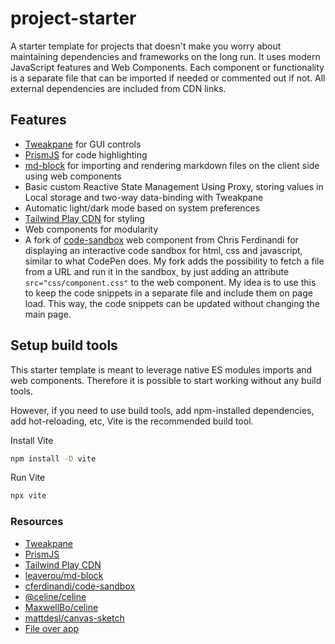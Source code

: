 # project-starter

A starter template for projects that doesn't make you worry about maintaining dependencies and frameworks on the long run. It uses modern JavaScript features and Web Components. Each component or functionality is a separate file that can be imported if needed or commented out if not. All external dependencies are included from CDN links.

## Features

- [Tweakpane](https://github.com/cocopon/tweakpane) for GUI controls
- [PrismJS](https://prismjs.com/) for code highlighting
- [md-block](https://github.com/leaverou/md-block) for importing and rendering markdown files on the client side using web components
- Basic custom Reactive State Management Using Proxy, storing values in Local storage and two-way data-binding with Tweakpane
- Automatic light/dark mode based on system preferences
- [Tailwind Play CDN](https://tailwindcss.com/docs/installation/play-cdn) for styling
- Web components for modularity
- A fork of [code-sandbox](https://gist.github.com/cferdinandi/df9c95ae5f5ebcddf2ab85bb2805ff07) web component from Chris Ferdinandi for displaying an interactive code sandbox for html, css and javascript, similar to what CodePen does. My fork adds the possibility to fetch a file from a URL and run it in the sandbox, by just adding an attribute `src="css/component.css"` to the web component. My idea is to use this to keep the code snippets in a separate file and include them on page load. This way, the code snippets can be updated without changing the main page.

## Setup build tools

This starter template is meant to leverage native ES modules imports and web components. Therefore it is possible to start working without any build tools.

However, if you need to use build tools, add npm-installed dependencies, add hot-reloading, etc, Vite is the recommended build tool.

Install Vite

```bash
npm install -D vite
```

Run Vite

```bash
npx vite
```

### Resources

- [Tweakpane](https://github.com/cocopon/tweakpane)
- [PrismJS](https://prismjs.com/)
- [Tailwind Play CDN](https://tailwindcss.com/docs/installation/play-cdn)
- [leaverou/md-block](https://github.com/leaverou/md-block)
- [cferdinandi/code-sandbox](https://gist.github.com/cferdinandi/df9c95ae5f5ebcddf2ab85bb2805ff07)
- [@celine/celine](https://maxbo.me/celine/)
- [MaxwellBo/celine](https://github.com/MaxwellBo/celine)
- [mattdesl/canvas-sketch](https://github.com/mattdesl/canvas-sketch)
- [File over app](https://stephango.com/file-over-app)
